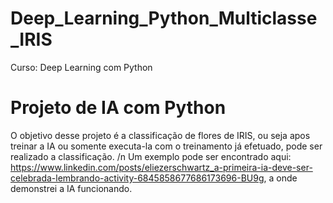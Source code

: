 # Deep_Learning_Python_Multiclasse_IRIS
Curso:  Deep Learning com Python

# Projeto de IA com Python
O objetivo desse projeto é a classificação de flores de IRIS, ou seja apos treinar a IA ou somente executa-la com o treinamento já efetuado, pode ser realizado a classificação. /n
Um exemplo pode ser encontrado aqui: https://www.linkedin.com/posts/eliezerschwartz_a-primeira-ia-deve-ser-celebrada-lembrando-activity-6845858677686173696-BU9g, a onde demonstrei a IA funcionando.
